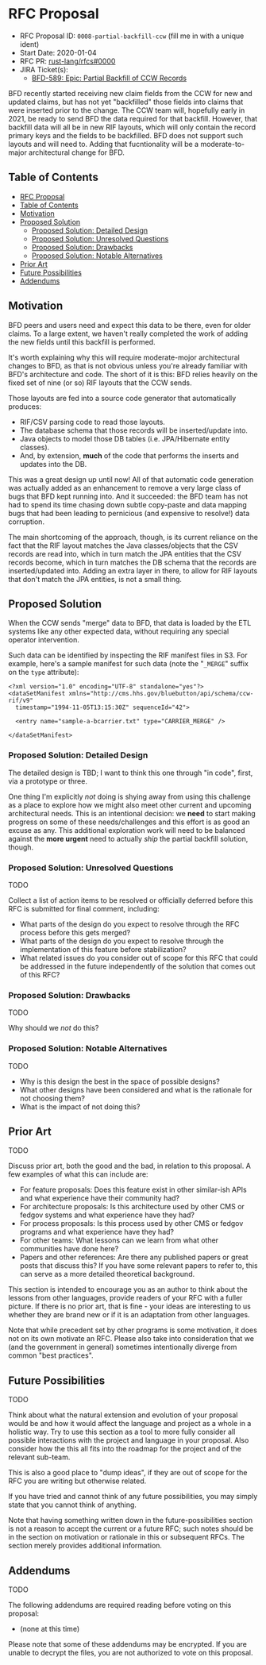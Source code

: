 # RFC Proposal
[RFC Proposal]: #rfc-proposal

* RFC Proposal ID: `0008-partial-backfill-ccw` (fill me in with a unique ident)
* Start Date: 2020-01-04
* RFC PR: [rust-lang/rfcs#0000](https://github.com/rust-lang/rfcs/pull/0000)
* JIRA Ticket(s):
    * [BFD-589: Epic: Partial Backfill of CCW Records](https://jira.cms.gov/browse/BFD-589)


<!--
Write a brief summary here: a one paragraph explanation of the feature. Try to structure it like an "elevator pitch": it should provide readers with a high-level understanding of the goals and proposed solution.

Please note: many of the other sections below will not be needed for some proposals;
  don't waste time writing responses that don't deliver real value.
For any such not-needed section, simply write in "N/A".
-->

BFD recently started receiving new claim fields from the CCW for new and updated claims,
  but has not yet "backfilled" those fields into claims that were inserted prior to the change.
The CCW team will, hopefully early in 2021,
  be ready to send BFD the data required for that backfill.
However, that backfill data will all be in new RIF layouts,
  which will only contain the record primary keys and the fields to be backfilled.
BFD does not support such layouts and will need to.
Adding that fucntionality will be a moderate-to-major architectural change for BFD.


## Table of Contents
[Table of Contents]: #table-of-contents

* [RFC Proposal](#rfc-proposal)
* [Table of Contents](#table-of-contents)
* [Motivation](#motivation)
* [Proposed Solution](#proposed-solution)
    * [Proposed Solution: Detailed Design](#proposed-solution-detailed-design)
    * [Proposed Solution: Unresolved Questions](#proposed-solution-unresolved-questions)
    * [Proposed Solution: Drawbacks](#proposed-solution-drawbacks)
    * [Proposed Solution: Notable Alternatives](#proposed-solution-notable-alternatives)
* [Prior Art](#prior-art)
* [Future Possibilities](#future-possibilities)
* [Addendums](#addendums)


## Motivation
[Motivation]: #motivation

<!--
Why are we doing this? What use cases does it support? What is the expected outcome? Why is now the appropriate time to address this?
-->

BFD peers and users need and expect this data to be there, even for older claims.
To a large extent, we haven't really completed the work of adding the new fields until this backfill is performed.

It's worth explaining why this will require moderate-mojor architectural changes to BFD,
  as that is not obvious unless you're already familiar with BFD's architecture and code.
The short of it is this: BFD relies heavily on the fixed set of nine (or so) RIF layouts that the CCW sends.

Those layouts are fed into a source code generator that automatically produces:

* RIF/CSV parsing code to read those layouts.
* The database schema that those records will be inserted/update into.
* Java objects to model those DB tables (i.e. JPA/Hibernate entity classes).
* And, by extension, **much** of the code that performs the inserts and updates into the DB.

This was a great design up until now!
All of that automatic code generation was actually added as an enhancement
  to remove a very large class of bugs that BFD kept running into.
And it succeeded: the BFD team has not had to spend its time chasing down subtle copy-paste and data mapping bugs
  that had been leading to pernicious (and expensive to resolve!) data corruption.

The main shortcoming of the approach, though, is its current reliance on the fact that
  the RIF layout matches the Java classes/objects that the CSV records are read into,
  which in turn match the JPA entities that the CSV records become,
  which in turn matches the DB schema that the records are inserted/updated into.
Adding an extra layer in there, to allow for RIF layouts that don't match the JPA entities,
  is not a small thing.


## Proposed Solution
[Proposed Solution]: #proposed-solution

<!--
Explain the proposal as if it was already implemented and shipped, and you were just explaining it to another developer or user.
That generally means:

* Introducing new named concepts.
* Identifying and address each of the various audiences who might (or should) care about this proposal.
  Explaining the solution using concepts and terms relevant to eaach of them.
  Explaining how they should _think_ about the solution; detailing the impact as concretely as possible.
  Possible audiences might include:
    * Internal team: engineers, operators, product management, business owners.
    * External users: engineers, operators, product management, business owners, end users.
* Explaining the feature largely in terms of examples.
    * Screencasts are often a good idea.
        * On Mac OS X, you can use the built-in Quicktime Player or the built-in Mac OS X Mojave (and up) feature.
    * Diagrams are often a good idea.
        * Keep it simple! Use something like <http://asciiflow.com/>.
* As part of implementing this proposal, will any documentation updates be needed, e.g. changelogs, Confluence pages, etc.?
  If so, draft them now! Include the draft as a subsection or addendum.
-->

When the CCW sends "merge" data to BFD,
  that data is loaded by the ETL systems like any other expected data,
  without requiring any special operator intervention.

Such data can be identified by inspecting the RIF manifest files in S3.
For example, here's a sample manifest for such data
  (note the "`_MERGE`" suffix on the `type` attribute):

```
<?xml version="1.0" encoding="UTF-8" standalone="yes"?>
<dataSetManifest xmlns="http://cms.hhs.gov/bluebutton/api/schema/ccw-rif/v9" 
  timestamp="1994-11-05T13:15:30Z" sequenceId="42">

  <entry name="sample-a-bcarrier.txt" type="CARRIER_MERGE" />

</dataSetManifest>
```


### Proposed Solution: Detailed Design
[Proposed Solution: Detailed Design]: #proposed-solution-detailed-design

<!--
This is the technical portion of the RFC. Explain the design in sufficient detail that:

* Its interaction with other features is clear.
* It is reasonably clear how the feature would be implemented.
* Corner cases are dissected by example.

The section should return to the examples given in the previous section, and explain more fully how the detailed proposal makes those examples work.
-->

The detailed design is TBD;
  I want to think this one through "in code", first, via a prototype or three.

One thing I'm explicitly _not_ doing is shying away from using this challenge
  as a place to explore how we might also meet other current and upcoming architectural needs.
This is an intentional decision: we **need** to start making progress on some of these needs/challenges
  and this effort is as good an excuse as any.
This additional exploration work will need to be balanced against the **more urgent**
  need to actually _ship_ the partial backfill solution, though.


### Proposed Solution: Unresolved Questions
[Proposed Solution: Unresolved Questions]: #proposed-solution-unresolved-questions

TODO

Collect a list of action items to be resolved or officially deferred before this RFC is submitted for final comment, including:

* What parts of the design do you expect to resolve through the RFC process before this gets merged?
* What parts of the design do you expect to resolve through the implementation of this feature before stabilization?
* What related issues do you consider out of scope for this RFC that could be addressed in the future independently of the solution that comes out of this RFC?


### Proposed Solution: Drawbacks
[Proposed Solution: Drawbacks]: #proposed-solution-drawbacks

TODO

Why should we *not* do this?


### Proposed Solution: Notable Alternatives
[Proposed Solution: Notable Alternatives]: #proposed-solution-notable-alternatives

TODO

* Why is this design the best in the space of possible designs?
* What other designs have been considered and what is the rationale for not choosing them?
* What is the impact of not doing this?


## Prior Art
[Prior Art]: #prior-art

TODO

Discuss prior art, both the good and the bad, in relation to this proposal.
A few examples of what this can include are:

* For feature proposals:
  Does this feature exist in other similar-ish APIs and what experience have their community had?
* For architecture proposals:
  Is this architecture used by other CMS or fedgov systems and what experience have they had?
* For process proposals:
  Is this process used by other CMS or fedgov programs and what experience have they had?
* For other teams:
  What lessons can we learn from what other communities have done here?
* Papers and other references:
  Are there any published papers or great posts that discuss this?
  If you have some relevant papers to refer to, this can serve as a more detailed theoretical background.

This section is intended to encourage you as an author to think about the lessons from other languages, provide readers of your RFC with a fuller picture.
If there is no prior art, that is fine - your ideas are interesting to us whether they are brand new or if it is an adaptation from other languages.

Note that while precedent set by other programs is some motivation, it does not on its own motivate an RFC.
Please also take into consideration that we (and the government in general) sometimes intentionally diverge from common "best practices".


## Future Possibilities
[Future Possibilities]: #future-possibilities

TODO

Think about what the natural extension and evolution of your proposal would be and how it would affect the language and project as a whole in a holistic way.
Try to use this section as a tool to more fully consider all possible interactions with the project and language in your proposal.
Also consider how the this all fits into the roadmap for the project and of the relevant sub-team.

This is also a good place to "dump ideas", if they are out of scope for the RFC you are writing but otherwise related.

If you have tried and cannot think of any future possibilities, you may simply state that you cannot think of anything.

Note that having something written down in the future-possibilities section is not a reason to accept the current or a future RFC;
  such notes should be in the section on motivation or rationale in this or subsequent RFCs.
The section merely provides additional information.


## Addendums
[Addendums]: #addendums

TODO

The following addendums are required reading before voting on this proposal:

* (none at this time)

Please note that some of these addendums may be encrypted. If you are unable to decrypt the files, you are not authorized to vote on this proposal.
